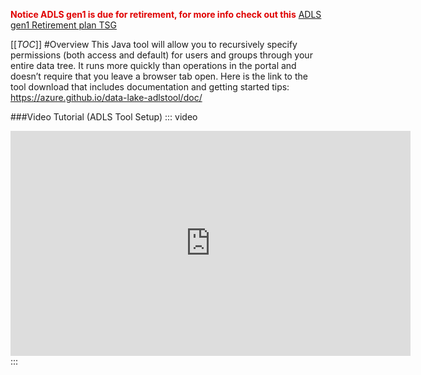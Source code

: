 <span style="color:#DF0101;">**Notice ADLS gen1 is due for retirement, for more info check out this**</span> [ADLS gen1 Retirement plan TSG](https://dev.azure.com/Supportability/Big%20Data/_wiki/wikis/Big-Data.wiki/444557/ADLS-gen-1-Retirement-plan)

[[_TOC_]]
#Overview 
This Java tool will allow you to recursively specify permissions (both access and default) for users and groups through your entire data tree. It runs more quickly than operations in the portal and doesn’t require that you leave a browser tab open.
Here is the link to the tool download that includes documentation and getting started tips:
https://azure.github.io/data-lake-adlstool/doc/

###Video Tutorial (ADLS Tool Setup)
::: video
<iframe width="640" height="360" src="https://msit.microsoftstream.com/embed/video/2044a1ff-0400-96d0-9b3d-f1ea9c461a6f?autoplay=false&amp;showinfo=true" allowfullscreen style="border:none;"></iframe>
:::

